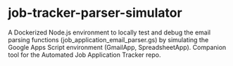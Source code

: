 # job-tracker-parser-simulator
A Dockerized Node.js environment to locally test and debug the email parsing functions (job_application_email_parser.gs) by simulating the Google Apps Script environment (GmailApp, SpreadsheetApp). Companion tool for the Automated Job Application Tracker repo.
